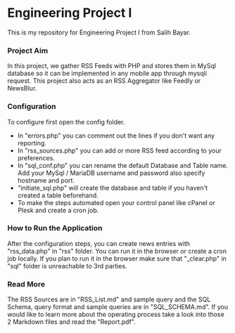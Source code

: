 # Engineering Project I

This is my repository for Engineering Project I from Salih Bayar.

### Project Aim

In this project, we gather RSS Feeds with PHP and stores them in MySql database so it can be implemented in any mobile app through mysqli request. This project also acts as an RSS Aggregator like Feedly or NewsBlur.

### Configuration

To configure first open the config folder. 
- In "errors.php" you can comment out the lines if you don't want any reporting.
- In "rss_sources.php" you can add or more RSS feed according to your preferences.
- In "sql_conf.php" you can rename the default Database and Table name. Add your MySql / MariaDB username and password also specify hostname and port.
- "initiate_sql.php" will create the database and table if you haven't created a table beforehand.
- To make the steps automated open your control panel like cPanel or Plesk and create a cron job.

### How to Run the Application

After the configuration steps, you can create news entries with "rss_data.php" in "rss" folder. You can run it in the browser or create a cron job locally. If you plan to run it in the browser make sure that "_clear.php" in "sql" folder is unreachable to 3rd parties.


### Read More

The RSS Sources are in "RSS_List.md"  and sample query and the SQL Schema, query format and sample queries are in "SQL_SCHEMA.md". If you would like to learn more about the operating process take a look into those 2 Markdown files and read the "Report.pdf".





